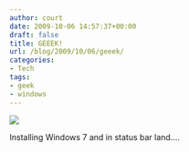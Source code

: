 ```yaml
---
author: court
date: 2009-10-06 14:57:37+00:00
draft: false
title: GEEEK!
url: /blog/2009/10/06/geeek/
categories:
- Tech
tags:
- geek
- windows
---
```


[![](http://www.vallentyne.com/blog/wp-content/uploads/2009/10/p_640_480_D006C190-4B80-4345-825B-77A7CA5B750F.jpeg)
](http://www.vallentyne.com/blog/wp-content/uploads/2009/10/p_640_480_D006C190-4B80-4345-825B-77A7CA5B750F.jpeg)

Installing Windows 7 and in status bar land....
